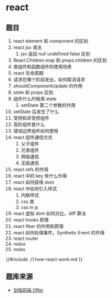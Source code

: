 # react

## 题目

1. react element 和 component 的区别
2. react jsx 语法
   1. jsx 返回 null undefined false 区别
3. React.Children.map 和 props.children 的区别
4. 类组件和函数组件的使用场景
5. react 生命周期
6. 请求在哪个阶段发出，如何取消请求
7. shouldComponentUpdate 的作用
8. state 和 props 区别
9. 组件什么时候用 state
   1. setState 第二个参数的作用
10. setState 后发生了什么
11. 受控和非受控组件
12. 高阶组件是什么
13. 错误边界组件如何使用
14. react 组件通信方式
    1. 父子组件
    2. 兄弟组件
    3. 跨级通信
    4. 无级通信
15. react refs 的作用
16. react 中的 key 有什么作用
17. react 如何获得 dom
18. react 中如何引入样式
    1. 内联样式
    2. css 类
    3. css in js
19. react 虚拟 dom 如何对比，diff 算法
20. react hooks 原理
21. react fiber 的作用和原理
22. react 如何处理事件，Synthetic Event 的作用
23. react router
24. redux
25. mobx

{{#include ./1.how-react-work.md }}

## 题库来源

- [剑指前端 Offer](https://febook.hzfe.org/awesome-interview/)
